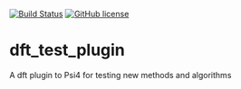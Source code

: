 [![Build Status](https://travis-ci.com/SinaMostafanejad/dft_test_plugin.svg?token=aVpZaqKz4Vv5czxgJ8WE&branch=master)](https://travis-ci.com/SinaMostafanejad/dft_test_plugin)
[![GitHub license](https://img.shields.io/github/license/SinaMostafanejad/dft_test_plugin?label=license&logo=BSD-3&logoColor=blueviolet)](https://github.com/SinaMostafanejad/dft_test_plugin)

# dft_test_plugin
A dft plugin to Psi4 for testing new methods and algorithms
